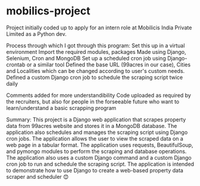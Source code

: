 # mobilics-project

Project initially coded up to apply for an intern role at Mobilicis India Private Limited as a Python dev.

Process through which I got through this program:
Set this up in a virtual environment
Import the required modules, packages
Made using Django, Selenium, Cron and MongoDB
Set up a scheduled cron job using Django-crontab or a similar tool
Defined the base URL (99acres in our case), Cities and Localities which can be changed according to user's custom needs.
Defined a custom Django cron job to schedule the scraping script twice daily

Comments added for more understandibility
Code uploaded as required by the recruiters, but also for people in the forseeable future who want to learn/understand a basic scrapping program

Summary: This project is a Django web application that scrapes property data from 99acres website and stores it in a MongoDB database. The application also schedules and manages the scraping script using Django cron jobs. The application allows the user to view the scraped data on a web page in a tabular format. The application uses requests, BeautifulSoup, and pymongo modules to perform the scraping and database operations. The application also uses a custom Django command and a custom Django cron job to run and schedule the scraping script. The application is intended to demonstrate how to use Django to create a web-based property data scraper and scheduler 😊

